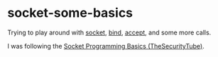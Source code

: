 # socket-some-basics

Trying to play around with [socket][0], [bind][1], [accept][2], and some more
calls.

I was following the [Socket Programming Basics (TheSecurityTube)][3].

[0]: https://linux.die.net/man/2/socket
[1]: https://linux.die.net/man/2/bind
[2]: https://linux.die.net/man/2/accept
[3]: https://www.youtube.com/playlist?list=PL0JmC-T2nhdgJ2Lw5YdufR8MffaQdAvEf
